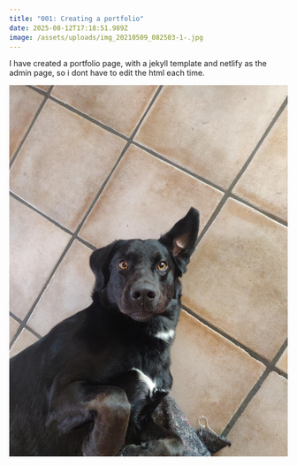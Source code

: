 ```yaml
---
title: "001: Creating a portfolio"
date: 2025-08-12T17:18:51.989Z
image: /assets/uploads/img_20210509_082503-1-.jpg
---
```

I﻿ have created a portfolio page, with a jekyll template and netlify as the admin page, so i dont have to edit the html each time.

![](/assets/uploads/img_20210509_082503-1-.jpg)